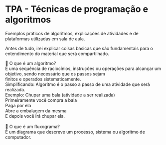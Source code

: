 # TPA - Técnicas de programação e algoritmos
Exemplos práticos de algoritmos, explicações de atividades e de plataformas utilizadas em sala de aula.
>
 Antes de tudo, irei explicar coisas básicas que são fundamentais para o entendimento do material que será compartilhado.
>
📌 O que é um algoritmo?
</br> É uma sequência de raciocínios, instruções ou operações para alcançar um objetivo, sendo necessário que os passos sejam </br>finitos e operados sistematicamente.
</br>Simplificando: Algoritmo é o passo a passo de uma atividade que será realizada.
</br>Exemplo: Chupar uma bala (atividade a ser realizada)
</br>Primeiramente você compra a bala
</br>Paga por ela
</br>Abre a embalagem da mesma
</br>E depois você irá chupar ela.
</br></br>
📌 O que é um fluxograma?
</br> É um diagrama que descreve um processo, sistema ou algoritmo de computador.
